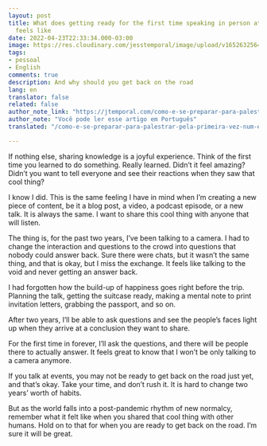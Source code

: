 ```yaml
---
layout: post
title: What does getting ready for the first time speaking in person at a tech conference
  feels like
date: 2022-04-23T22:33:34.000-03:00
image: https://res.cloudinary.com/jesstemporal/image/upload/v1652632564/covers/personal_hjhwwt.png
tags:
- pessoal
- English
comments: true
description: And why should you get back on the road
lang: en
translator: false
related: false
author_note_link: "https://jtemporal.com/como-e-se-preparar-para-palestrar-pela-primeira-vez-num-evento-tech-presencial"
author_note: "Você pode ler esse artigo em Português"
translated: "/como-e-se-preparar-para-palestrar-pela-primeira-vez-num-evento-tech-presencial"

---
```

If nothing else, sharing knowledge is a joyful experience. Think of the first time you learned to do something. Really learned. Didn’t it feel amazing? Didn’t you want to tell everyone and see their reactions when they saw that cool thing?

I know I did. This is the same feeling I have in mind when I’m creating a new piece of content, be it a blog post, a video, a podcast episode, or a new talk. It is always the same. I want to share this cool thing with anyone that will listen.

The thing is, for the past two years, I’ve been talking to a camera. I had to change the interaction and questions to the crowd into questions that nobody could answer back. Sure there were chats, but it wasn’t the same thing, and that is okay, but I miss the exchange. It feels like talking to the void and never getting an answer back.

I had forgotten how the build-up of happiness goes right before the trip. Planning the talk, getting the suitcase ready, making a mental note to print invitation letters, grabbing the passport, and so on.

After two years, I’ll be able to ask questions and see the people’s faces light up when they arrive at a conclusion they want to share.

For the first time in forever, I’ll ask the questions, and there will be people there to actually answer. It feels great to know that I won’t be only talking to a camera anymore.

If you talk at events, you may not be ready to get back on the road just yet, and that’s okay. Take your time, and don’t rush it. It is hard to change two years’ worth of habits.

But as the world falls into a post-pandemic rhythm of new normalcy, remember what it felt like when you shared that cool thing with other humans. Hold on to that for when you are ready to get back on the road. I’m sure it will be great.